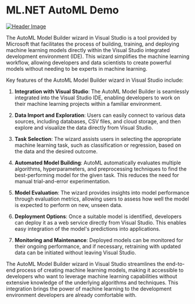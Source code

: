 # ML.NET AutoML Demo

[![Header Image](https://blogger.googleusercontent.com/img/b/R29vZ2xl/AVvXsEj7uMsUQXWEl6O-QFivsiQxdaUWVPj4kgzCh8PjM8zQD2c8De36GL1Bx9H2xfhzDtsqEzN_wIgQePEpBCMS8p6M59HaH6LHz10dcIkyDdhvVFPrhLeMzb1e9Xpe6Tf-M3m6r5kPySR9tu_nohyaK-atH08Jne13h80fPf3MnV_iBCHIQbHjO3EEfjCWIkvI/w640-h300/37_Header.jpg)](https://blog.nishanc.com/2023/08/mlnet-automl-model-builder-step-by-step.html)

The AutoML Model Builder wizard in Visual Studio is a tool provided by Microsoft that facilitates the process of building, training, and deploying machine learning models directly within the Visual Studio integrated development environment (IDE). This wizard simplifies the machine learning workflow, allowing developers and data scientists to create powerful models without needing to be experts in machine learning.

Key features of the AutoML Model Builder wizard in Visual Studio include:

1. **Integration with Visual Studio**: The AutoML Model Builder is seamlessly integrated into the Visual Studio IDE, enabling developers to work on their machine learning projects within a familiar environment.

2. **Data Import and Exploration**: Users can easily connect to various data sources, including databases, CSV files, and cloud storage, and then explore and visualize the data directly from Visual Studio.

3. **Task Selection**: The wizard assists users in selecting the appropriate machine learning task, such as classification or regression, based on the data and the desired outcome.

4. **Automated Model Building**: AutoML automatically evaluates multiple algorithms, hyperparameters, and preprocessing techniques to find the best-performing model for the given task. This reduces the need for manual trial-and-error experimentation.

5. **Model Evaluation**: The wizard provides insights into model performance through evaluation metrics, allowing users to assess how well the model is expected to perform on new, unseen data.

6. **Deployment Options**: Once a suitable model is identified, developers can deploy it as a web service directly from Visual Studio. This enables easy integration of the model's predictions into applications.

7. **Monitoring and Maintenance**: Deployed models can be monitored for their ongoing performance, and if necessary, retraining with updated data can be initiated without leaving Visual Studio.

The AutoML Model Builder wizard in Visual Studio streamlines the end-to-end process of creating machine learning models, making it accessible to developers who want to leverage machine learning capabilities without extensive knowledge of the underlying algorithms and techniques. This integration brings the power of machine learning to the development environment developers are already comfortable with.
